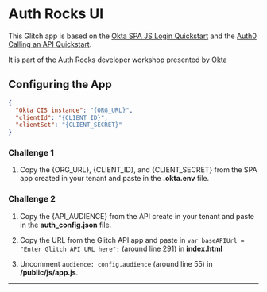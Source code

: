 # Auth Rocks UI

This Glitch app is based on the [Okta SPA JS Login Quickstart](https://github.com/auth0-samples/auth0-javascript-samples/tree/master/01-Login) and the [Auth0 Calling an API Quickstart](https://github.com/auth0-samples/auth0-javascript-samples/tree/master/02-Calling-an-API).

It is part of the Auth Rocks developer workshop presented by [Okta](https://okta.com)

## Configuring the App

```json
{
  "Okta CIS instance": "{ORG_URL}",
  "clientId": "{CLIENT_ID}",
  "clientSct": "{CLIENT_SECRET}"
}
```

### Challenge 1

1. Copy the {ORG_URL}, {CLIENT_ID}, and {CLIENT_SECRET} from the SPA app created in your tenant and paste in the **.okta.env** file.

### Challenge 2

1. Copy the {API_AUDIENCE} from the API create in your tenant and paste in the **auth_config.json** file.

2. Copy the URL from the Glitch API app and paste in `var baseAPIUrl = "Enter Glitch API URL here";` (around line 291) in **index.html**

3. Uncomment `audience: config.audience` (around line 55) in **/public/js/app.js**.


---